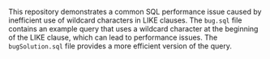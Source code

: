 This repository demonstrates a common SQL performance issue caused by inefficient use of wildcard characters in LIKE clauses. The `bug.sql` file contains an example query that uses a wildcard character at the beginning of the LIKE clause, which can lead to performance issues. The `bugSolution.sql` file provides a more efficient version of the query.